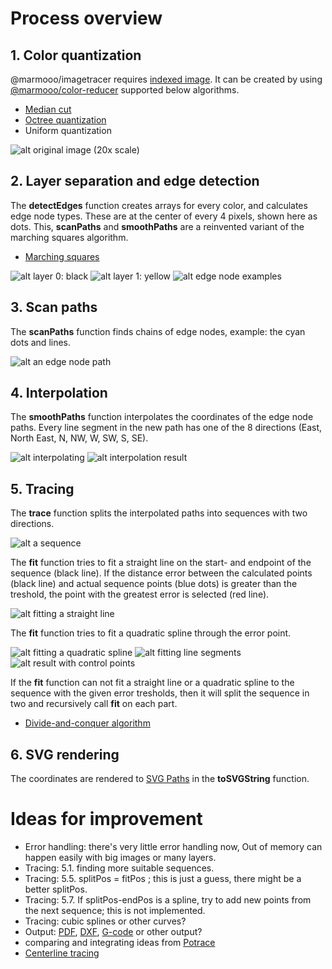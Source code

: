 # Process overview

## 1. Color quantization

@marmooo/imagetracer requires
[indexed image](https://en.wikipedia.org/wiki/Indexed_color). It can be created
by using [@marmooo/color-reducer](https://github.com/marmooo/color-reducer)
supported below algorithms.

- [Median cut](https://en.wikipedia.org/wiki/Median_cut)
- [Octree quantization](https://en.wikipedia.org/wiki/Octree)
- Uniform quantization

![alt original image (20x scale)](img/s2.png)

## 2. Layer separation and edge detection

The **detectEdges** function creates arrays for every color, and calculates edge
node types. These are at the center of every 4 pixels, shown here as dots. This,
**scanPaths** and **smoothPaths** are a reinvented variant of the marching
squares algorithm.

- [Marching squares](https://en.wikipedia.org/wiki/Marching_squares)

![alt layer 0: black](img/s3.png) ![alt layer 1: yellow](img/s4.png)
![alt edge node examples](img/s7.png)

## 3. Scan paths

The **scanPaths** function finds chains of edge nodes, example: the cyan dots
and lines.

![alt an edge node path](img/s8.png)

## 4. Interpolation

The **smoothPaths** function interpolates the coordinates of the edge node
paths. Every line segment in the new path has one of the 8 directions (East,
North East, N, NW, W, SW, S, SE).

![alt interpolating](img/s9.png) ![alt interpolation result](img/s10.png)

## 5. Tracing

The **trace** function splits the interpolated paths into sequences with two
directions.

![alt a sequence](img/s11.png)

The **fit** function tries to fit a straight line on the start- and endpoint of
the sequence (black line). If the distance error between the calculated points
(black line) and actual sequence points (blue dots) is greater than the
treshold, the point with the greatest error is selected (red line).

![alt fitting a straight line](img/s12.png)

The **fit** function tries to fit a quadratic spline through the error point.

![alt fitting a quadratic spline](img/s13.png)
![alt fitting line segments](img/s14.png)
![alt result with control points](img/s15.png)

If the **fit** function can not fit a straight line or a quadratic spline to the
sequence with the given error tresholds, then it will split the sequence in two
and recursively call **fit** on each part.

- [Divide-and-conquer algorithm](https://en.wikipedia.org/wiki/Divide_and_conquer_algorithm)

## 6. SVG rendering

The coordinates are rendered to
[SVG Paths](https://developer.mozilla.org/en-US/Web/SVG/Tutorial/Paths) in the
**toSVGString** function.

# Ideas for improvement

- Error handling: there's very little error handling now, Out of memory can
  happen easily with big images or many layers.
- Tracing: 5.1. finding more suitable sequences.
- Tracing: 5.5. splitPos = fitPos ; this is just a guess, there might be a
  better splitPos.
- Tracing: 5.7. If splitPos-endPos is a spline, try to add new points from the
  next sequence; this is not implemented.
- Tracing: cubic splines or other curves?
- Output: [PDF](https://en.wikipedia.org/wiki/Portable_Document_Format),
  [DXF](https://en.wikipedia.org/wiki/AutoCAD_DXF),
  [G-code](https://en.wikipedia.org/wiki/G-code) or other output?
- comparing and integrating ideas from
  [Potrace](https://en.wikipedia.org/wiki/Potrace)
- [Centerline tracing](https://github.com/jankovicsandras/imagetracerjs/issues/65)

